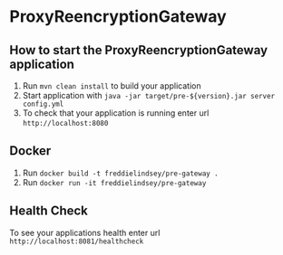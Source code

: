 # ProxyReencryptionGateway

How to start the ProxyReencryptionGateway application
---

1. Run `mvn clean install` to build your application
1. Start application with `java -jar target/pre-${version}.jar server config.yml`
1. To check that your application is running enter url `http://localhost:8080`

Docker
---

1. Run `docker build -t freddielindsey/pre-gateway .`
1. Run `docker run -it freddielindsey/pre-gateway`

Health Check
---

To see your applications health enter url `http://localhost:8081/healthcheck`
